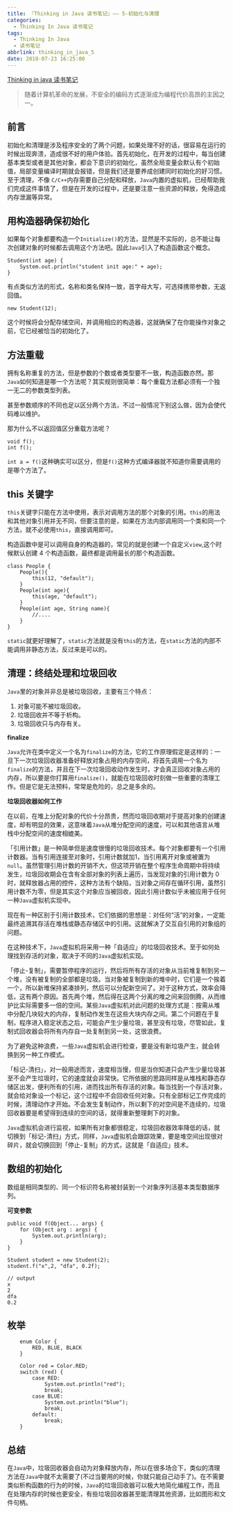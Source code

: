 ```yaml
---
title: 『Thinking in Java 读书笔记』—— 5-初始化与清理
categories:
  - Thinking In Java 读书笔记
tags:
  - Thinking In Java
  - 读书笔记
abbrlink: thinking_in_java_5
date: 2018-07-23 16:25:00
---
```


[Thinking in java 读书笔记](http://xiaweizi.cn/categories/Thinking-In-Java-%E8%AF%BB%E4%B9%A6%E7%AC%94%E8%AE%B0/)

> 随着计算机革命的发展，不安全的编码方式逐渐成为编程代价高昂的主因之一。

## 前言

初始化和清理是涉及程序安全的了两个问题，如果处理不好的话，很容易在运行的时候出现奔溃，造成很不好的用户体验。首先初始化，在开发的过程中，每当创建基本类型或者是其他对象，都会下意识的初始化，虽然全局变量会默认有个初始值，局部变量编译时期就会报错，但是我们还是要养成创建同时初始化的好习惯。至于清理，不像 `C/C++`内存需要自己分配和释放，`Java`内置的虚拟机，已经帮助我们完成这件事情了，但是在开发的过程中，还是要注意一些资源的释放，免得造成内存泄漏等异常。

<!-- more -->

## 用构造器确保初始化

如果每个对象都要构造一个`Initialize()`的方法，显然是不实际的，总不能让每次创建对象的时候都去调用这个方法吧。因此`Java`引入了构造函数这个概念。

    Student(int age) {
        System.out.println("student init age:" + age);
    }

有点类似方法的形式，名称和类名保持一致，首字母大写，可选择携带参数，无返回值。

	new Student(12);

这个时候将会分配存储空间，并调用相应的构造器，这就确保了在你能操作对象之前，它已经被恰当的初始化了。

## 方法重载

拥有名称重复的方法，但是参数的个数或者类型要不一致，构造函数亦然。那`Java`如何知道是哪一个方法呢？其实规则很简单：每个重载方法都必须有一个独一无二的参数类型列表。

甚至参数顺序的不同也足以区分两个方法，不过一般情况下别这么做，因为会使代码难以维护。

那为什么不以返回值区分重载方法呢？

	void f();
	int f();

`int a = f()`这种确实可以区分，但是`f()`这种方式编译器就不知道你需要调用的是哪个方法了。

## this 关键字

`this`关键字只能在方法中使用，表示对调用方法的那个对象的引用。`this`的用法和其他对象引用并无不同，但要注意的是，如果在方法内部调用同一个类和同一个方法，就不必使用`this`，直接调用即可。

构造函数中是可以调用自身的构造器的，常见的就是创建一个自定义`view`,这个时候默认创建 4 个构造函数，最终都是调用最长的那个构造函数。

    class People {
        People(){
            this(12, "default");
        }
        People(int age){
            this(age, "default");
        }
        People(int age, String name){
            //....
        }
    }

`static`就更好理解了，`static`方法就是没有`this`的方法，在`static`方法的内部不能调用非静态方法，反过来是可以的。


## 清理：终结处理和垃圾回收

`Java`里的对象并非总是被垃圾回收，主要有三个特点：

1. 对象可能不被垃圾回收。
2. 垃圾回收并不等于析构。
3. 垃圾回收只与内存有关。

**finalize**

`Java`允许在类中定义一个名为`finalize`的方法，它的工作原理假定是这样的：一旦下一次垃圾回收器准备好释放对象占用的内存空间，将首先调用一个名为`finalize`的方法，并且在下一次垃圾回收动作发生时，才会真正回收对象占用的内存，所以要是你打算用`finalize()`，就能在垃圾回收时刻做一些重要的清理工作。但是它是无法预料，常常是危险的，总之是多余的。

**垃圾回收器如何工作**

在以前，在堆上分配对象的代价十分昂贵，然而垃圾回收期对于提高对象的创建速度，却有明显的效果，这意味着`Java`从堆分配空间的速度，可以和其他语言从堆栈中分配空间的速度相媲美。

「引用计数」是一种简单但是速度很慢的垃圾回收技术。每个对象都要有一个引用计数器。当有引用连接至对象时，引用计数就加1，当引用离开对象或被置为`null`。虽然管理引用计数的开销不大，但这项开销在整个程序生命周期中将持续发生，垃圾回收期会在含有全部对象的列表上遍历，当发现对象的引用计数为 0 时，就释放器占用的控件，这种方法有个缺陷，当对象之间存在循环引用，虽然引用计数不为零，但是其实这个对象应当被回收，因此引用计数似乎未被应用于任何一种`Java`虚拟机实现中。

现在有一种区别于引用计数技术，它们依据的思想是：对任何“活”的对象，一定能最终追溯其存活在堆栈或静态存储区中的引用。这就解决了交互自引用的对象组的问题。

在这种技术下，`Java`虚拟机将采用一种「自适应」的垃圾回收技术。至于如何处理找到存活的对象，取决于不同的`Java`虚拟机实现。

「停止-复制」，需要暂停程序的运行，然后将所有存活的对象从当前堆复制到另一个堆，没有被复制的全部都是垃圾。当对象被复制到新的堆中时，它们是一个挨着一个，所以新堆保持紧凑排列，然后可以分配新空间了。对于这种方式，效率会降低，这有两个原因。首先两个堆，然后得在这两个分离的堆之间来回倒腾，从而维护比实际需要多一倍的空间。某些`Java`虚拟机对此问题的处理方式是：按需从堆中分配几块较大的内存，复制动作发生在这些大块内存之间。第二个问题在于复制，程序进入稳定状态之后，可能会产生少量垃圾，甚至没有垃圾，尽管如此，复制式回收器会将所有内存自一处复制到另一处，这很浪费。

为了避免这种浪费，一些`Java`虚拟机会进行检查，要是没有新垃圾产生，就会转换到另一种工作模式。

「标记-清扫」，对一般用途而言，速度相当慢，但是当你知道只会产生少量垃圾甚至不会产生垃圾时，它的速度就会非常快。它所依据的思路同样是从堆栈和静态存储区出发，便利所有的引用，进而找出所有存活的对象。每当找到一个存活对象，就会给对象设一个标记，这个过程中不会回收任何对象。只有全部标记工作完成的时候，清理动作才开始。不会发生复制动作，所以剩下的对空间是不连续的，垃圾回收器要是希望得到连续的空间的话，就得重新整理剩下的对象。

`Java`虚拟机会进行监视，如果所有对象都很稳定，垃圾回收器效率降低的话，就切换到「标记-清扫」方式，同样，`Java`虚拟机会跟踪效果，要是堆空间出现很对碎片，就会切换回到「停止-复制」的方式，这就是「自适应」技术。

## 数组的初始化

数组是相同类型的、同一个标识符名称被封装到一个对象序列活基本类型数据序列。

**可变参数**

    public void f(Object... args) {
        for (Object arg : args) {
            System.out.println(arg);
        }
    }
    
    Student student = new Student(2);
    student.f("x",2, "dfa", 0.2f);
    
    // output
    x
    2
    dfa
    0.2

## 枚举

        enum Color {
            RED, BLUE, BLACK
        }
    
        Color red = Color.RED;
        switch (red) {
            case RED:
                System.out.println("red");
                break;
            case BLUE:
                System.out.println("blue");
                break;
            default:
                break;
        }

## 总结

在`Java`中，垃圾回收器会自动为对象释放内存，所以在很多场合下，类似的清理方法在`Java`中就不太需要了(不过当要用的时候，你就只能自己动手了)。在不需要类似析构函数的行为的时候，`Java`的垃圾回收器可以极大地简化编程工作，而且在处理内存的时候也更安全，有些垃圾回收器甚至能清理其他资源，比如图形和文件句柄。




